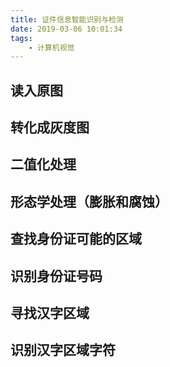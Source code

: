 ```yaml
---
title: 证件信息智能识别与检测
date: 2019-03-06 10:01:34
tags:
    - 计算机视觉
---
```


## 读入原图
## 转化成灰度图
## 二值化处理
## 形态学处理（膨胀和腐蚀）
## 查找身份证可能的区域
## 识别身份证号码
## 寻找汉字区域
## 识别汉字区域字符